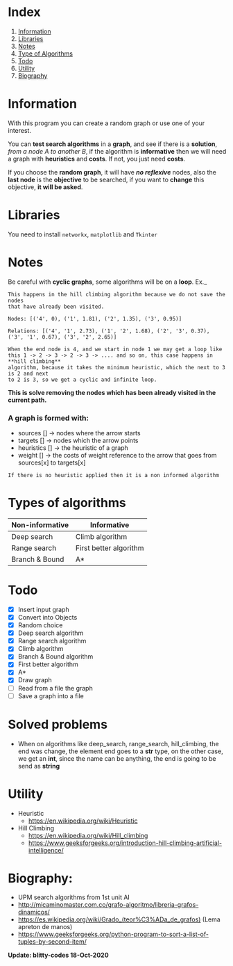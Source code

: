 # Index
1. [Information](#information)
2. [Libraries](#libraries)
3. [Notes](#notes)
4. [Type of Algorithms](#types-of-algorithms)
5. [Todo](#todo)
6. [Utility](#utility)
7. [Biography](#biography)

# Information
With this program you can create a random graph or
use one of your interest.

You can **test search algorithms** in a **graph**, and see if
there is a **solution**, _from a node A to another B_,
if the algorithm is **informative** then we will need a
graph with **heuristics** and **costs**. If not, you just
need **costs**.

If you choose the **random graph**, it will have _**no reflexive**_
nodes, also the **last node** is the **objective** to be searched,
if you want to **change** this objective, **it will be asked**.

# Libraries
You need to install `networkx`, `matplotlib` and `Tkinter`

# Notes
Be careful with **cyclic graphs**, some algorithms will be on a **loop**. Ex._
```
This happens in the hill climbing algorithm because we do not save the nodes
that have already been visited.

Nodes: [('4', 0), ('1', 1.81), ('2', 1.35), ('3', 0.95)]

Relations: [('4', '1', 2.73), ('1', '2', 1.68), ('2', '3', 0.37), ('3', '1', 0.67), ('3', '2', 2.65)]

When the end node is 4, and we start in node 1 we may get a loop like
this 1 -> 2 -> 3 -> 2 -> 3 -> .... and so on, this case happens in **hill climbing**
algorithm, because it takes the minimum heuristic, which the next to 3 is 2 and next
to 2 is 3, so we get a cyclic and infinite loop.
```
**This is solve removing the nodes which has been already visited in the current path.**

### A graph is formed with:
  - sources [] -> nodes where the arrow starts
  - targets [] -> nodes which the arrow points
  - heuristics [] -> the heuristic of a graph
  - weight [] -> the costs of weight reference to
      the arrow that goes from sources[x] to targets[x]

`If there is no heuristic applied then it is a non informed algorithm`

# Types of algorithms

| Non-informative | Informative |
|---|---|
| Deep search | Climb algorithm |
| Range search | First better algorithm |
| Branch & Bound | A* |

# Todo
- [x] Insert input graph
- [x] Convert into Objects
- [x] Random choice
- [x] Deep search algorithm
- [x] Range search algorithm
- [x] Climb algorithm
- [x] Branch & Bound algorithm
- [x] First better algorithm
- [x] A*
- [x] Draw graph
- [ ] Read from a file the graph
- [ ] Save a graph into a file

# Solved problems
- When on algorithms like deep_search, range_search, hill_climbing, the end was
change, the element end goes to a **str** type, on the other case, we get an **int**,
since the name can be anything, the end is going to be send as **string**

# Utility
- Heuristic
    - https://en.wikipedia.org/wiki/Heuristic
- Hill Climbing
    - https://en.wikipedia.org/wiki/Hill_climbing
    - https://www.geeksforgeeks.org/introduction-hill-climbing-artificial-intelligence/

# Biography:
  - UPM search algorithms from 1st unit AI
  - http://micaminomaster.com.co/grafo-algoritmo/libreria-grafos-dinamicos/
  - https://es.wikipedia.org/wiki/Grado_(teor%C3%ADa_de_grafos) (Lema apreton de manos)
  - https://www.geeksforgeeks.org/python-program-to-sort-a-list-of-tuples-by-second-item/

**Update: blitty-codes 18-Oct-2020**
